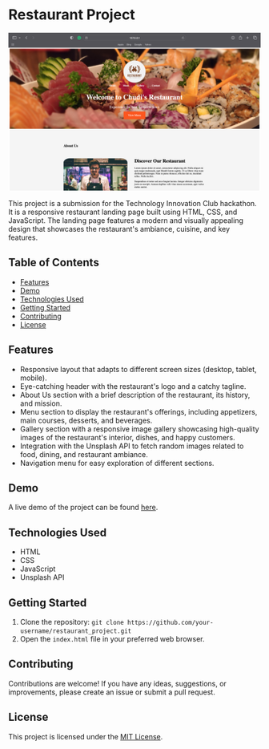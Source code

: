 # Restaurant Project

![Project Preview](./preview.png)

This project is a submission for the Technology Innovation Club hackathon. It is a responsive restaurant landing page built using HTML, CSS, and JavaScript. The landing page features a modern and visually appealing design that showcases the restaurant's ambiance, cuisine, and key features.

## Table of Contents

- [Features](#features)
- [Demo](#demo)
- [Technologies Used](#technologies-used)
- [Getting Started](#getting-started)
- [Contributing](#contributing)
- [License](#license)

## Features

- Responsive layout that adapts to different screen sizes (desktop, tablet, mobile).
- Eye-catching header with the restaurant's logo and a catchy tagline.
- About Us section with a brief description of the restaurant, its history, and mission.
- Menu section to display the restaurant's offerings, including appetizers, main courses, desserts, and beverages.
- Gallery section with a responsive image gallery showcasing high-quality images of the restaurant's interior, dishes, and happy customers.
- Integration with the Unsplash API to fetch random images related to food, dining, and restaurant ambiance.
- Navigation menu for easy exploration of different sections.

## Demo

A live demo of the project can be found [here](https://example.com).

## Technologies Used

- HTML
- CSS
- JavaScript
- Unsplash API

## Getting Started

1. Clone the repository: `git clone https://github.com/your-username/restaurant_project.git`
2. Open the `index.html` file in your preferred web browser.

## Contributing

Contributions are welcome! If you have any ideas, suggestions, or improvements, please create an issue or submit a pull request.

## License

This project is licensed under the [MIT License](LICENSE).
